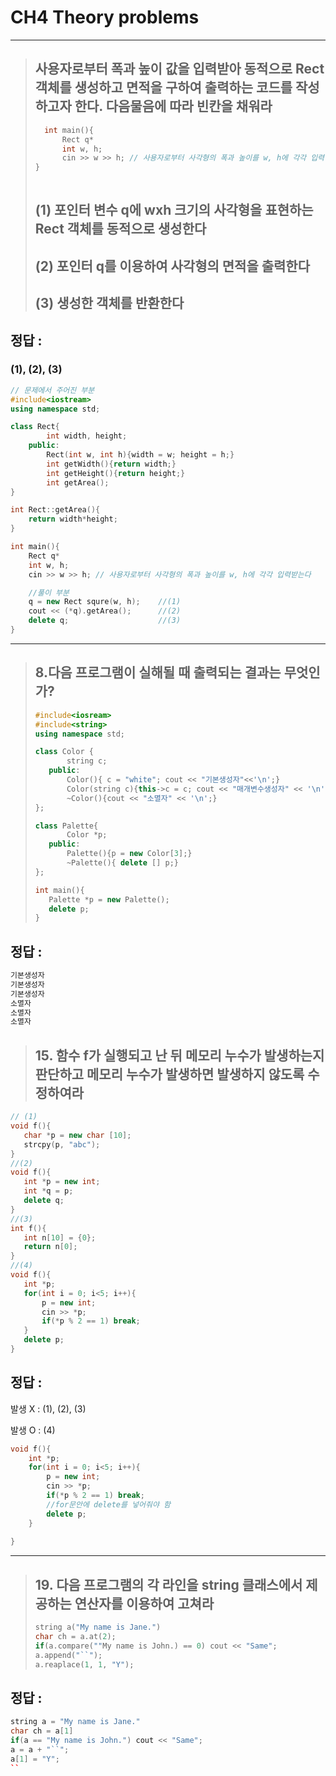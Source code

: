 # CH4 Theory problems
---
> ## 사용자로부터 폭과 높이 값을 입력받아 동적으로 Rect 객체를 생성하고 면적을 구하여 출력하는 코드를 작성하고자 한다. 다음물음에 따라 빈칸을 채워라
> ```C++
>   int main(){
>       Rect q*
>       int w, h;
>       cin >> w >> h; // 사용자로부터 사각형의 폭과 높이를 w, h에 각각 입력받는다    
>} 
>       
>```
> ## (1) 포인터 변수 q에 wxh 크기의 사각형을 표현하는 Rect 객체를 동적으로 생성한다
> ## (2) 포인터 q를 이용하여 사각형의 면적을 출력한다
> ## (3) 생성한 객체를 반환한다

## __정답 :__
### (1), (2), (3)
```C++
// 문제에서 주어진 부분
#include<iostream>
using namespace std;

class Rect{
        int width, height;
    public:
        Rect(int w, int h){width = w; height = h;}
        int getWidth(){return width;}
        int getHeight(){return height;}
        int getArea();
}

int Rect::getArea(){
    return width*height;
}

int main(){
    Rect q*
    int w, h;
    cin >> w >> h; // 사용자로부터 사각형의 폭과 높이를 w, h에 각각 입력받는다   

    //풀이 부분
    q = new Rect squre(w, h);    //(1)
    cout << (*q).getArea();      //(2)
    delete q;                    //(3)
} 
```

---
> ## 8.다음 프로그램이 실해될 때 출력되는 결과는 무엇인가? 
>```C++
>#include<iosream>
>#include<string>
>using namespace std;
>
>class Color {
>        string c;
>    public:
>        Color(){ c = "white"; cout << "기본생성자"<<'\n';}
>        Color(string c){this->c = c; cout << "매개변수생성자" << '\n';}
>        ~Color(){cout << "소멸자" << '\n';}
>};
>
>class Palette{
>        Color *p;
>    public:
>        Palette(){p = new Color[3];}
>        ~Palette(){ delete [] p;}
>};
>
>int main(){
>    Palette *p = new Palette();
>    delete p;
>}
>```
## 정답 :

```bash
기본생성자
기본생성자
기본생성자
소멸자
소멸자
소멸자
```

> ## 15. 함수 f가 실행되고 난 뒤 메모리 누수가 발생하는지 판단하고 메모리 누수가 발생하면 발생하지 않도록 수정하여라
 ```C++
// (1)
void f(){
    char *p = new char [10];
    strcpy(p, "abc");
}
//(2)
void f(){
    int *p = new int;
    int *q = p;
    delete q;
}
//(3)
int f(){
    int n[10] = {0};
    return n[0];
}
//(4)
void f(){
    int *p;
    for(int i = 0; i<5; i++){
        p = new int;
        cin >> *p;
        if(*p % 2 == 1) break;
    }
    delete p;
}
```
## 정답 :
발생 X : (1), (2), (3)


발생 O : (4)
```C++
void f(){
    int *p;
    for(int i = 0; i<5; i++){
        p = new int;
        cin >> *p;
        if(*p % 2 == 1) break;
        //for문안에 delete를 넣어줘야 함
        delete p;
    }
    
}
```

---
> ## 19. 다음 프로그램의 각 라인을 string 클래스에서 제공하는 연산자를 이용하여 고쳐라
>```C++
>string a("My name is Jane.")
>char ch = a.at(2);
>if(a.compare(""My name is John.) == 0) cout << "Same";
>a.append("``");
>a.reaplace(1, 1, "Y");
>```
## 정답 :
```C++
string a = "My name is Jane."
char ch = a[1]
if(a == "My name is John.") cout << "Same";
a = a + "``";
a[1] = "Y";
``
